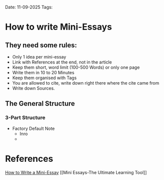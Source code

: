 Date: 11-09-2025
Tags: 

# How to write Mini-Essays


## They need some rules:

- Only 1 idea per mini-essay
- Link with References at the end, not in the article
- Keep them short, word limit (100-500 Words) or only one page
- Write them in 10 to 20 Minutes
- Keep them organised with Tags
- You are allowed to cite, write down right there where the cite came from
- Write down Sources.

## The General Structure

### 3-Part Structure

- Factory Default Note
	- Inro
	- 

# References

[How to Write a Mini-Essay](https://www.youtube.com/watch?v=eCaOSNxwCsw)
[[Mini Essays-The Ultimate Learning Tool]]